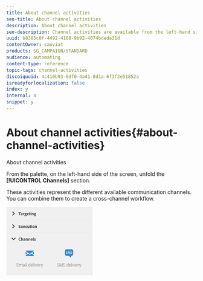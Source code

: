 ```yaml
---
title: About channel activities
seo-title: About channel activities
description: About channel activities
seo-description: Channel activities are available from the left-hand side of the screen.
uuid: b8385c0f-4492-4108-9b92-4074bdeda31d
contentOwner: sauviat
products: SG_CAMPAIGN/STANDARD
audience: automating
content-type: reference
topic-tags: channel-activities
discoiquuid: 4c410b93-0df0-4a41-8d1a-6f3f2e51852a
isreadyforlocalization: false
index: y
internal: n
snippet: y
---
```


# About channel activities{#about-channel-activities}

About channel activities

From the palette, on the left-hand side of the screen, unfold the **[!UICONTROL Channels]** section.

These activities represent the different available communication channels. You can combine them to create a cross-channel workflow.

![](assets/wkf_channels_activities.png)

